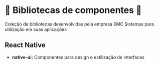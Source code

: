 # 🐰 Bibliotecas de componentes 🐰

Coleção de bibliotecas desenvolvidas pela empresa EMC Sistemas para utilização em suas aplicações

## React Native

- **native-ui:** Componentes para design e estilização de interfaces